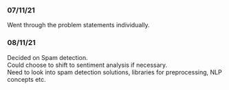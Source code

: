 ### 07/11/21
Went through the problem statements individually.

### 08/11/21
Decided on Spam detection.  
Could choose to shift to sentiment analysis if necessary.  
Need to look into spam detection solutions, libraries for preprocessing, NLP concepts etc.
